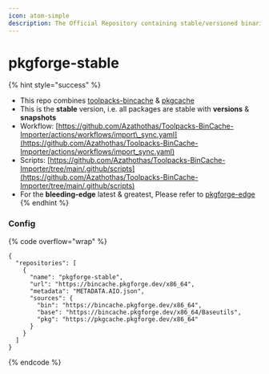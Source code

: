 ```yaml
---
icon: atom-simple
description: The Official Repository containing stable/versioned binaries/packages
---
```


# pkgforge-stable

{% hint style="success" %}
* This repo combines [toolpacks-bincache](../../orgs/pkgforge-core/projects/toolpacks-bincache/ "mention") & [pkgcache](../../orgs/pkgforge-core/projects/pkgcache/ "mention")
* This is the **stable** version, i.e. all packages are stable with **versions** & **snapshots**
* Workflow: [https://github.com/Azathothas/Toolpacks-BinCache-Importer/actions/workflows/import\_sync.yaml](https://github.com/Azathothas/Toolpacks-BinCache-Importer/actions/workflows/import_sync.yaml)
* Scripts: [https://github.com/Azathothas/Toolpacks-BinCache-Importer/tree/main/.github/scripts](https://github.com/Azathothas/Toolpacks-BinCache-Importer/tree/main/.github/scripts)
* For the **bleeding-edge** latest & greatest, Please refer to [pkgforge-edge](../pkgforge-edge/ "mention")
{% endhint %}

### Config

{% code overflow="wrap" %}
```json5
{
  "repositories": [
    {
      "name": "pkgforge-stable",
      "url": "https://bincache.pkgforge.dev/x86_64",
      "metadata": "METADATA.AIO.json",
      "sources": {
        "bin": "https://bincache.pkgforge.dev/x86_64",
        "base": "https://bincache.pkgforge.dev/x86_64/Baseutils",
        "pkg": "https://pkgcache.pkgforge.dev/x86_64"
      }
    }
  ]
}
```
{% endcode %}

